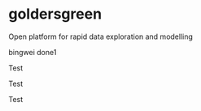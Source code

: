 # goldersgreen
Open platform for rapid data exploration and modelling

bingwei done1

Test

Test

Test